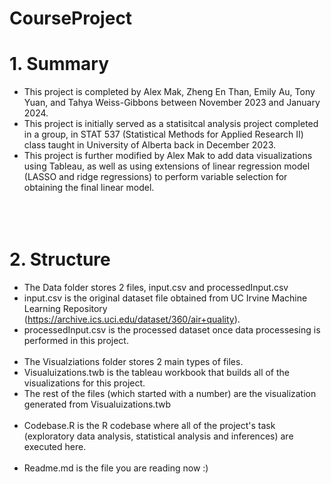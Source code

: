 # CourseProject


# 1. Summary
* This project is completed by Alex Mak, Zheng En Than, Emily Au, Tony Yuan, and Tahya Weiss-Gibbons between November 2023 and January 2024. 
* This project is initially served as a statisitcal analysis project completed in a group, in STAT 537 (Statistical Methods for Applied Research II) class taught in University of Alberta back in December 2023.
* This project is further modified by Alex Mak to add data visualizations using Tableau, as well as using extensions of linear regression model (LASSO and ridge regressions) to perform variable selection for obtaining the final linear model.
<br></br>
<br></br>

# 2. Structure 
* The Data folder stores 2 files, input.csv and processedInput.csv
* input.csv is the original dataset file obtained from UC Irvine Machine Learning Repository (https://archive.ics.uci.edu/dataset/360/air+quality).
* processedInput.csv is the processed dataset once data processesing is performed in this project.
<br></br>
* The Visualziations folder stores 2 main types of files.
* Visualuizations.twb is the tableau workbook that builds all of the visualizations for this project.
* The rest of the files (which started with a number) are the visualization generated from Visualuizations.twb
<br></br>
* Codebase.R is the R codebase where all of the project's task (exploratory data analysis, statistical analysis and inferences) are executed here.
<br></br>
* Readme.md is the file you are reading now :)

